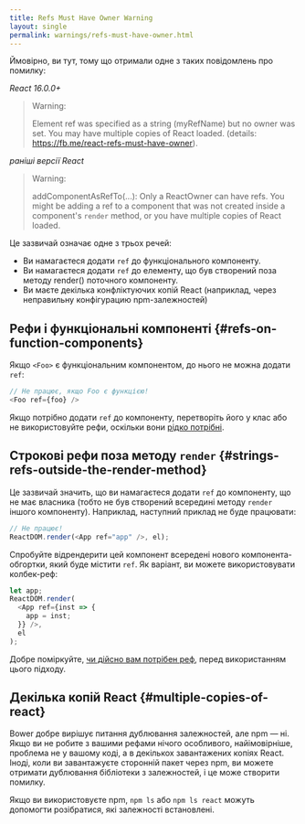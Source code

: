 ```yaml
---
title: Refs Must Have Owner Warning
layout: single
permalink: warnings/refs-must-have-owner.html
---
```


Ймовірно, ви тут, тому що отримали одне з таких повідомлень про помилку:

*React 16.0.0+*
> Warning:
>
> Element ref was specified as a string (myRefName) but no owner was set. You may have multiple copies of React loaded. (details: https://fb.me/react-refs-must-have-owner).

*раніші версії React*
> Warning:
>
> addComponentAsRefTo(...): Only a ReactOwner can have refs. You might be adding a ref to a component that was not created inside a component's `render` method, or you have multiple copies of React loaded.

Це зазвичай означає одне з трьох речей:

- Ви намагаєтеся додати `ref` до функціонального компоненту.
- Ви намагаєтеся додати `ref` до елементу, що був створений поза методу render() поточного компоненту.
- Ви маєте декілька конфліктуючих копій React (наприклад, через неправильну конфігурацию npm-залежностей)

## Рефи і функціональні компоненті {#refs-on-function-components}

Якщо `<Foo>` є функціональним компонентом, до нього не можна додати `ref`:

```js
// Не працює, якщо Foo є функцією!
<Foo ref={foo} />
```

Якщо потрібно додати `ref` до компоненту, перетворіть його у клас або не використовуйте рефи, оскільки вони [рідко потрібні](/docs/refs-and-the-dom.html#when-to-use-refs).

## Строкові рефи поза методу `render` {#strings-refs-outside-the-render-method}

Це зазвичай значить, що ви намагаєтеся додати `ref` до компоненту, що не має власника (тобто не був створений всередині методу `render` іншого компоненту). Наприклад, наступний приклад не буде працювати:

```js
// Не працює!
ReactDOM.render(<App ref="app" />, el);
```

Спробуйте відрендерити цей компонент всередені нового компонента-обгортки, який буде містити `ref`. Як варіант, ви можете використовувати колбек-реф:

```js
let app;
ReactDOM.render(
  <App ref={inst => {
    app = inst;
  }} />,
  el
);
```

Добре поміркуйте, [чи дійсно вам потрібен реф](/docs/refs-and-the-dom.html#when-to-use-refs), перед використанням цього підходу.

## Декілька копій React {#multiple-copies-of-react}

Bower добре вирішує питання дублювання залежностей, але npm — ні. Якщо ви не робите з вашими рефами нічого особливого, найімовірніше, проблема не у вашому коді, а в декількох завантажених копіях React. Іноді, коли ви завантажуєте сторонній пакет через npm, ви можете отримати дублювання бібліотеки з залежностей, і це може створити помилку.

Якщо ви використовуєте npm, `npm ls` або `npm ls react` можуть допомогти розібратися, які залежності встановлені.

